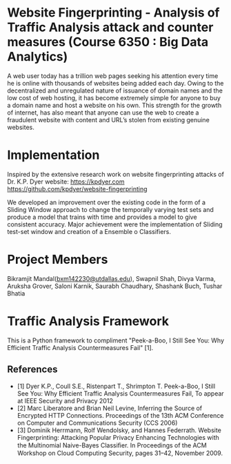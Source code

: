 Website Fingerprinting - Analysis of Traffic Analysis attack and counter measures (Course 6350 : Big Data Analytics)
=================================================================================

A web user today has a trillion web pages seeking his attention every time he is online with thousands of websites being added each day. 
Owing to the decentralized and unregulated nature of issuance of domain names and the low cost of web hosting, it has become extremely 
simple for anyone to buy a domain name and host a website on his own. 
This strength for the growth of internet, has also meant that anyone can use the web to create a fraudulent website with content and URL’s 
stolen from existing genuine websites.


Implementation 
==========================
Inspired by the extensive research work on website fingerprinting attacks of Dr. K.P. Dyer 
website: https://kpdyer.com
https://github.com/kpdyer/website-fingerprinting

We developed an improvement over the existing code in the form of a Sliding Window approach to change the temporally varying test sets 
and produce a model that trains with time and provides a model to give consistent accuracy. Major achievement were the implementation 
of Sliding test-set window and creation of a Ensemble o Classifiers.

Project Members 
==========================
Bikramjit Mandal(bxm142230@utdallas.edu),
Swapnil Shah,
Divya Varma,
Aruksha Grover,
Saloni Karnik,
Saurabh Chaudhary,
Shashank Buch,
Tushar Bhatia


Traffic Analysis Framework
==========================

This is a Python framework to compliment "Peek-a-Boo, I Still See You: Why Efficient Traffic Analysis Countermeasures Fail" [1].


References
----------
* [1] Dyer K.P., Coull S.E., Ristenpart T., Shrimpton T. Peek-a-Boo, I Still See You: Why Efficient Traffic Analysis Countermeasures Fail, To appear at IEEE Security and Privacy 2012
* [2] Marc Liberatore and Brian Neil Levine, Inferring the Source of Encrypted HTTP Connections. Proceedings of the 13th ACM Conference on Computer and Communications Security (CCS 2006)
* [3] Dominik Herrmann, Rolf Wendolsky, and Hannes Federrath. Website Fingerprinting: Attacking Popular Privacy Enhancing Technologies with the Multinomial Naive-Bayes Classiﬁer. In Proceedings of the ACM Workshop on Cloud Computing Security, pages 31–42, November 2009.
